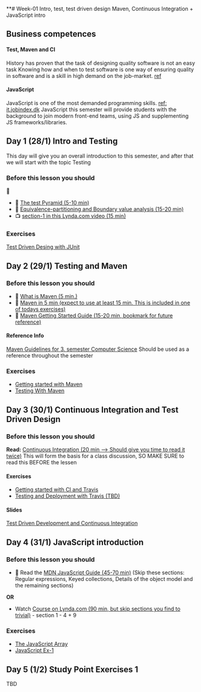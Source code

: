 **# Week-01 Intro, test, test driven design Maven, Continuous Integration + JavaScript intro

## Business competences
#### Test, Maven and CI
History has proven that the task of designing quality software is not an easy task
Knowing how and when to test software is one way of ensuring quality in software and is a skill in high demand on the job-market. [ref](https://www.jobindex.dk/jobsoegning/it?q=tester)
#### JavaScript
JavaScript is one of the most demanded programming skills. [ref: it.jobindex.dk](https://it.jobindex.dk/jobsoegning?q=javascript&supid=1)
JavaScript this semester will provide students with the background to join modern front-end teams, using JS and supplementing JS frameworks/libraries.

## Day 1 (28/1) Intro and Testing
This day will give you an overall introduction to this semester, and after that we will start with the topic Testing

### Before this lesson you should
:green_book:
- :green_book: [The test Pyramid (5-10 min)](https://martinfowler.com/bliki/TestPyramid.html)
- :green_book: [Equivalence-partitioning and Boundary value analysis (15-20 min)](https://www.guru99.com/equivalence-partitioning-boundary-value-analysis.html)
- :tv: [section-1 in this Lynda.com video (15 min)](https://www.lynda.com/Software-Development-tutorials/What-kind-testing/124398/137958-4.html?srchtrk=index%3a6%0alinktypeid%3a2%0aq%3aTDD%0apage%3a1%0as%3arelevance%0asa%3atrue%0aproducttypeid%3a2)

### Exercises
[Test Driven Desing with JUnit](https://docs.google.com/document/d/107xr-XJY9qPyYKZlWZW6usw5xuZm48pNrwKPBQ3F9WE/edit?usp=sharing)

## Day 2 (29/1) Testing and Maven

### Before this lesson you should
- :green_book: [What is Maven (5 min.)](https://maven.apache.org/what-is-maven.html)
- :green_book: [Maven in 5 min (expect to use at least 15 min. This is included in one of todays exercises)](https://maven.apache.org/guides/getting-started/maven-in-five-minutes.html)
- :green_book: [Maven Getting Started Guide (15-20 min, bookmark for future reference)](https://maven.apache.org/guides/getting-started/index.html)
#### Reference Info
[Maven Guidelines for 3. semester Computer Science](https://docs.google.com/document/d/1WhUccsbU7SzomqSKau30BcmfsvjBMCNDsWGohFFmyRI/edit?usp=sharing) Should be used as a reference throughout the semester

### Exercises
- [Getting started with Maven](https://docs.google.com/document/d/193QmOG5RIzCq1oTwMVKlCegWTT8lv7hmavqX6PxMLEM/edit?usp=sharing)
- [Testing With Maven](https://docs.google.com/document/d/1tDz3rP4Li52nJSIqBgPo6PKLSpVtX56a-ygAHKdKNO0/edit?usp=sharing)


## Day 3 (30/1) Continuous Integration and Test Driven Design
### Before this lesson you should
**Read:** [Continuous Integration (20 min --> Should give you time to read it twice)](https://www.thoughtworks.com/continuous-integration) This will form the basis for a class discussion, SO MAKE SURE to read this BEFORE the lessen
#### Exercises
- [Getting started with CI and Travis](https://docs.google.com/document/d/1XJrJEkhXUbOxJ-RzhBxkOkVlZYe6E3BjPu-o0AlaXnM/edit?usp=sharing)
- [Testing and Deployment with Travis (TBD)](#)

#### Slides
[Test Driven Development and Continuous Integration](https://docs.google.com/presentation/d/1HlOOkZq_9TFnuSf8tHLMj95pI5dqe5jQJOT0hF0uwh8/edit?usp=sharing)

## Day 4 (31/1) JavaScript introduction
### Before this lesson you should 
- :green_book: Read the [MDN JavaScript Guide (45-70 min)](https://developer.mozilla.org/bm/docs/Web/JavaScript/Guide/Introduction) (Skip these sections: Regular expressions, Keyed collections, Details of the object model and the remaining sections) 

**OR**
- Watch [Course on Lynda.com (90 min, but skip sections you find to trivial)](https://www.lynda.com/JavaScript-tutorials/Welcome/574716/612017-4.html?srchtrk=index%3a3%0alinktypeid%3a2%0aq%3ajavascript%0apage%3a1%0as%3arelevance%0asa%3atrue%0aproducttypeid%3a2) - section 1 - 4 + 9 

### Exercises
- [The JavaScript Array](https://docs.google.com/document/d/1Yen8XRTEXOFuHwglEF5IyhTZXJIPnkPt2kVsATwvdsM/edit) 
- [JavaScript Ex-1](https://docs.google.com/document/d/1OQM3BDIpTkzgXPKBjXyVYrFvLLLU28eGJIIAxG1U4dc/edit)

## Day 5 (1/2) Study Point Exercises 1
TBD



